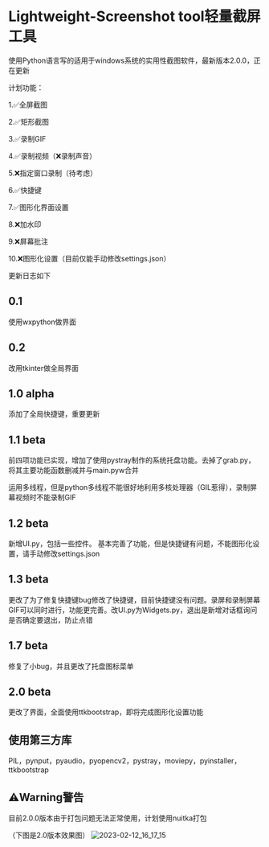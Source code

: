 # Lightweight-Screenshot tool轻量截屏工具

使用Python语言写的适用于windows系统的实用性截图软件，最新版本2.0.0，正在更新

计划功能：

1.✅全屏截图

2.✅矩形截图

3.✅录制GIF

4.✅录制视频（❌录制声音）

5.❌指定窗口录制（待考虑）

6.✅快捷键

7.✅图形化界面设置

8.❌加水印

9.❌屏幕批注

10.❌图形化设置（目前仅能手动修改settings.json）

更新日志如下
## 0.1
使用wxpython做界面
## 0.2
改用tkinter做全局界面

## 1.0 alpha
添加了全局快捷键，重要更新

## 1.1 beta
前四项功能已实现，增加了使用pystray制作的系统托盘功能。去掉了grab.py，将其主要功能函数删减并与main.pyw合并

运用多线程，但是python多线程不能很好地利用多核处理器（GIL惹得），录制屏幕视频时不能录制GIF

## 1.2 beta
新增UI.py，包括一些控件。
基本完善了功能，但是快捷键有问题，不能图形化设置，请手动修改settings.json

## 1.3 beta
更改了为了修复快捷键bug修改了快捷键，目前快捷键没有问题。录屏和录制屏幕GIF可以同时进行，功能更完善。改UI.py为Widgets.py，退出是新增对话框询问是否确定要退出，防止点错

## 1.7 beta
修复了小bug，并且更改了托盘图标菜单

## 2.0 beta
更改了界面，全面使用ttkbootstrap，即将完成图形化设置功能

## 使用第三方库
PIL，pynput，pyaudio，pyopencv2，pystray，moviepy，pyinstaller，ttkbootstrap

## ⚠️Warning警告
目前2.0.0版本由于打包问题无法正常使用，计划使用nuitka打包

（下图是2.0版本效果图）
![2023-02-12_16_17_15](https://user-images.githubusercontent.com/111341725/218300549-e0040ea7-3920-43c0-b5c7-65b6e2cb1d46.jpg)
